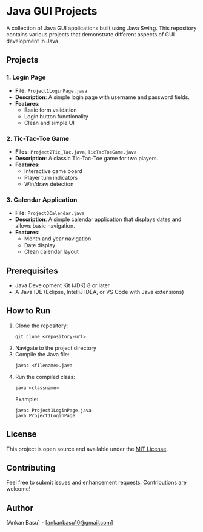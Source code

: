 # Java GUI Projects

A collection of Java GUI applications built using Java Swing. This repository contains various projects that demonstrate different aspects of GUI development in Java.

## Projects

### 1. Login Page
- **File**: `Project1LoginPage.java`
- **Description**: A simple login page with username and password fields.
- **Features**:
  - Basic form validation
  - Login button functionality
  - Clean and simple UI

### 2. Tic-Tac-Toe Game
- **Files**: `Project2Tic_Tac.java`, `TicTacToeGame.java`
- **Description**: A classic Tic-Tac-Toe game for two players.
- **Features**:
  - Interactive game board
  - Player turn indicators
  - Win/draw detection

### 3. Calendar Application
- **File**: `Project3Calendar.java`
- **Description**: A simple calendar application that displays dates and allows basic navigation.
- **Features**:
  - Month and year navigation
  - Date display
  - Clean calendar layout

## Prerequisites

- Java Development Kit (JDK) 8 or later
- A Java IDE (Eclipse, IntelliJ IDEA, or VS Code with Java extensions)

## How to Run

1. Clone the repository:
   ```
   git clone <repository-url>
   ```
2. Navigate to the project directory
3. Compile the Java file:
   ```
   javac <filename>.java
   ```
4. Run the compiled class:
   ```
   java <classname>
   ```
   Example:
   ```
   javac Project1LoginPage.java
   java Project1LoginPage
   ```

## License

This project is open source and available under the [MIT License](LICENSE).

## Contributing

Feel free to submit issues and enhancement requests. Contributions are welcome!

## Author

[Ankan Basu] - [ankanbasu10@gmail.com]
